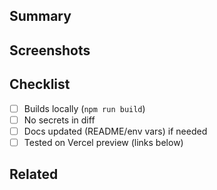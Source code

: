## Summary
<!-- What does this PR change? -->

## Screenshots
<!-- If UI changed, add before/after -->

## Checklist
- [ ] Builds locally (`npm run build`)
- [ ] No secrets in diff
- [ ] Docs updated (README/env vars) if needed
- [ ] Tested on Vercel preview (links below)

## Related
<!-- Link issues, tickets, or docs -->
